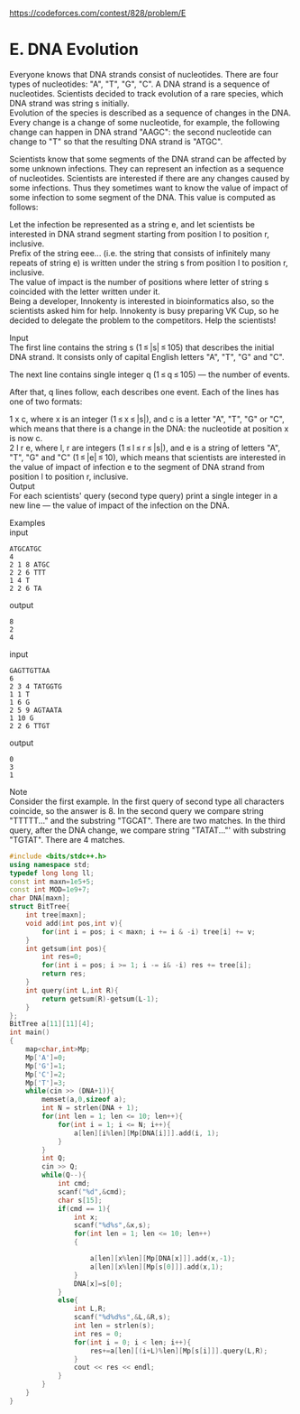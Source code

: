 https://codeforces.com/contest/828/problem/E
# E. DNA Evolution<br>
Everyone knows that DNA strands consist of nucleotides. There are four types of nucleotides: "A", "T", "G", "C". A DNA strand is a sequence of nucleotides. Scientists decided to track evolution of a rare species, which DNA strand was string s initially.<br>
Evolution of the species is described as a sequence of changes in the DNA. Every change is a change of some nucleotide, for example, the following change can happen in DNA strand "AAGC": the second nucleotide can change to "T" so that the resulting DNA strand is "ATGC".<br>

Scientists know that some segments of the DNA strand can be affected by some unknown infections. They can represent an infection as a sequence of nucleotides. Scientists are interested if there are any changes caused by some infections. Thus they sometimes want to know the value of impact of some infection to some segment of the DNA. This value is computed as follows:<br>

Let the infection be represented as a string e, and let scientists be interested in DNA strand segment starting from position l to position r, inclusive.<br>
Prefix of the string eee... (i.e. the string that consists of infinitely many repeats of string e) is written under the string s from position l to position r, inclusive.<br>
The value of impact is the number of positions where letter of string s coincided with the letter written under it.<br>
Being a developer, Innokenty is interested in bioinformatics also, so the scientists asked him for help. Innokenty is busy preparing VK Cup, so he decided to delegate the problem to the competitors. Help the scientists!<br>

Input<br>
The first line contains the string s (1 ≤ |s| ≤ 105) that describes the initial DNA strand. It consists only of capital English letters "A", "T", "G" and "C".<br>

The next line contains single integer q (1 ≤ q ≤ 105) — the number of events.<br>

After that, q lines follow, each describes one event. Each of the lines has one of two formats:<br>

1 x c, where x is an integer (1 ≤ x ≤ |s|), and c is a letter "A", "T", "G" or "C", which means that there is a change in the DNA: the nucleotide at position x is now c.<br>
2 l r e, where l, r are integers (1 ≤ l ≤ r ≤ |s|), and e is a string of letters "A", "T", "G" and "C" (1 ≤ |e| ≤ 10), which means that scientists are interested in the value of impact of infection e to the segment of DNA strand from position l to position r, inclusive.<br>
Output<br>
For each scientists' query (second type query) print a single integer in a new line — the value of impact of the infection on the DNA.<br>

Examples<br>
input<br>
```
ATGCATGC
4
2 1 8 ATGC
2 2 6 TTT
1 4 T
2 2 6 TA
```
output<br>
```
8
2
4
```
input<br>
```
GAGTTGTTAA
6
2 3 4 TATGGTG
1 1 T
1 6 G
2 5 9 AGTAATA
1 10 G
2 2 6 TTGT
```
output<br>
```
0
3
1
```
Note<br>
Consider the first example. In the first query of second type all characters coincide, so the answer is 8. In the second query we compare string "TTTTT..." and the substring "TGCAT". There are two matches. In the third query, after the DNA change, we compare string "TATAT..."' with substring "TGTAT". There are 4 matches.<br>
```cpp
#include <bits/stdc++.h>
using namespace std;
typedef long long ll;
const int maxn=1e5+5;
const int MOD=1e9+7;
char DNA[maxn];
struct BitTree{
	int tree[maxn];
	void add(int pos,int v){
		for(int i = pos; i < maxn; i += i & -i) tree[i] += v;
	}
	int getsum(int pos){
		int res=0;
		for(int i = pos; i >= 1; i -= i& -i) res += tree[i];
		return res;
	}
	int query(int L,int R){
		return getsum(R)-getsum(L-1);
	}
};
BitTree a[11][11][4];
int main()
{
	map<char,int>Mp;
	Mp['A']=0;
	Mp['G']=1;
	Mp['C']=2;
	Mp['T']=3;
	while(cin >> (DNA+1)){
		memset(a,0,sizeof a);
		int N = strlen(DNA + 1);
		for(int len = 1; len <= 10; len++){
			for(int i = 1; i <= N; i++){
				a[len][i%len][Mp[DNA[i]]].add(i, 1);
			}
		}
		int Q;
		cin >> Q;
		while(Q--){
			int cmd;
			scanf("%d",&cmd);
			char s[15];
			if(cmd == 1){
				int x;
				scanf("%d%s",&x,s);
				for(int len = 1; len <= 10; len++)
				{

					a[len][x%len][Mp[DNA[x]]].add(x,-1);
					a[len][x%len][Mp[s[0]]].add(x,1);
				}
				DNA[x]=s[0];
			}
			else{
				int L,R;
				scanf("%d%d%s",&L,&R,s);
				int len = strlen(s);
				int res = 0;
				for(int i = 0; i < len; i++){
					res+=a[len][(i+L)%len][Mp[s[i]]].query(L,R);
				}
				cout << res << endl;
			}
		}
	}
}

```
